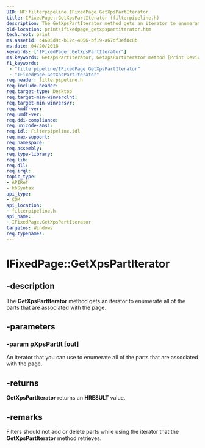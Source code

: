 ```yaml
---
UID: NF:filterpipeline.IFixedPage.GetXpsPartIterator
title: IFixedPage::GetXpsPartIterator (filterpipeline.h)
description: The GetXpsPartIterator method gets an iterator to enumerate all of the parts that are associated with the page.
old-location: print\ifixedpage_getxpspartiterator.htm
tech.root: print
ms.assetid: c4605d9c-b12c-4056-bf19-a67df3ef8c8b
ms.date: 04/20/2018
keywords: ["IFixedPage::GetXpsPartIterator"]
ms.keywords: GetXpsPartIterator, GetXpsPartIterator method [Print Devices], GetXpsPartIterator method [Print Devices],IFixedPage interface, IFixedPage interface [Print Devices],GetXpsPartIterator method, IFixedPage.GetXpsPartIterator, IFixedPage::GetXpsPartIterator, filterpipeline/IFixedPage::GetXpsPartIterator, filterpipeline_da8f4ed6-71b0-4d95-867b-7389815fd072.xml, print.ifixedpage_getxpspartiterator
f1_keywords:
 - "filterpipeline/IFixedPage.GetXpsPartIterator"
 - "IFixedPage.GetXpsPartIterator"
req.header: filterpipeline.h
req.include-header: 
req.target-type: Desktop
req.target-min-winverclnt: 
req.target-min-winversvr: 
req.kmdf-ver: 
req.umdf-ver: 
req.ddi-compliance: 
req.unicode-ansi: 
req.idl: Filterpipeline.idl
req.max-support: 
req.namespace: 
req.assembly: 
req.type-library: 
req.lib: 
req.dll: 
req.irql: 
topic_type:
- APIRef
- kbSyntax
api_type:
- COM
api_location:
- filterpipeline.h
api_name:
- IFixedPage.GetXpsPartIterator
targetos: Windows
req.typenames: 
---
```


# IFixedPage::GetXpsPartIterator


## -description


The <b>GetXpsPartIterator</b> method gets an iterator to enumerate all of the parts that are associated with the page. 


## -parameters




### -param pXpsPartIt [out]

An iterator that you can use to enumerate all of the parts that are associated with the page.


## -returns



<b>GetXpsPartIterator</b> returns an <b>HRESULT</b> value.




## -remarks



Filters should not add or delete parts while using the iterator that the <b>GetXpsPartIterator</b> method retrieves.



